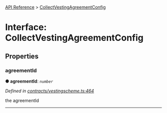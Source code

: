 [API Reference](../README.md) > [CollectVestingAgreementConfig](../interfaces/CollectVestingAgreementConfig.md)



# Interface: CollectVestingAgreementConfig


## Properties
<a id="agreementId"></a>

###  agreementId

**●  agreementId**:  *`number`* 

*Defined in [contracts/vestingscheme.ts:464](https://github.com/daostack/arc.js/blob/caacbb2/lib/contracts/vestingscheme.ts#L464)*



the agreementId




___


